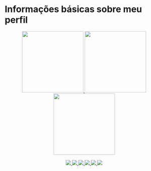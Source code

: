 <h1>Informações básicas sobre meu perfil</h1>

<div align="center">
  <a href="https://github.com/pedro-barreto">
    <img height="195px" src="https://github-readme-stats.vercel.app/api/?username=pedro-barreto&show_icons=true&include_all_commits=true&hide_border=true&theme=tokyonight"/>
    <img height="195px" src="https://github-readme-stats.vercel.app/api/top-langs/?username=pedro-barreto&layout=compact&hide_border=true&theme=tokyonight" />
    <img height="195px" src="https://github-readme-streak-stats.herokuapp.com/?user=pedro-barreto&include_all_commits=true&theme=tokyonight"/>
  </a>
</div>

<div align="center"><br>
  <a href="https://github.com/pedro-barreto">
    <img src="https://img.shields.io/badge/C-00599C?style=for-the-badge&logo=c&logoColor=white&color=1A1B27">
    <img src="https://img.shields.io/badge/HTML5-E34F26?style=for-the-badge&logo=html5&logoColor=white&color=1A1B27">
    <img src="https://img.shields.io/badge/CSS3-1572B6?style=for-the-badge&logo=css3&logoColor=white&color=1A1B27">
    <img src="https://img.shields.io/badge/SASS-hotpink.svg?style=for-the-badge&logo=SASS&logoColor=white&color=1A1B27">
    <img src="https://img.shields.io/badge/JavaScript-323330?style=for-the-badge&logo=javascript&logoColor=white&color=1A1B27">
    <img src="https://img.shields.io/badge/react-%2320232a.svg?style=for-the-badge&logo=react&logoColor=white&color=1A1B27">
    <!--
    <img src="https://img.shields.io/badge/postgres-%23316192.svg?style=for-the-badge&logo=postgresql&logoColor=white&color=1A1B27">
    <img src="https://img.shields.io/badge/mysql-%2300f.svg?style=for-the-badge&logo=mysql&logoColor=white&color=1A1B27">
    <img src="https://img.shields.io/badge/figma-%23F24E1E.svg?style=for-the-badge&logo=figma&logoColor=white&color=1A1B27">
    -->
  </a>
</div>
